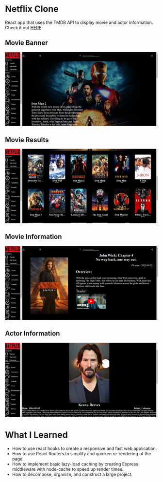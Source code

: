 # Netflix Clone
React app that uses the TMDB API to display movie and actor information.
Check it out [HERE](https://netflix-clone-one-pink.vercel.app/).

## Movie Banner
<img src = "./readMe_images/movieBanner.png"/>
<br>

## Movie Results
<img src = "./readMe_images/movieResults.png"/>
<br>

## Movie Information
<img src = "./readMe_images/movieInfo.png"/>
<br>

## Actor Information
<img src = "./readMe_images/actorInfo.png"/>
<br>

# What I Learned
* How to use react hooks to create a responsive and fast web application.
* How to use React Routers to simplify and quicken re-rendering of the page.
* How to implement basic lazy-load caching by creating Express middleware with node-cache to speed up render times.
* How to decompose, organize, and construct a large project.